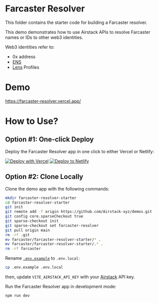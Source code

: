 # Farcaster Resolver

This folder contains the starter code for building a Farcaster resolver.

This demo demonstrates how to use Airstack APIs to resolve Farcaster names or IDs to other web3 identities.

Web3 identities refer to:
- 0x address
- [ENS](https://ens.domains/)
- [Lens](https://www.lens.xyz/) Profiles

# Demo

https://farcaster-resolver.vercel.app/

# How to Use?

## Option #1: One-click Deploy

Deploy the Farcaster Resolver app in one click to either Vercel or Netlify:

[![Deploy with Vercel](https://vercel.com/button)](https://vercel.com/new/clone?repository-url=https://github.com/Airstack-xyz/demos/tree/main/farcaster/farcaster-resolver-starter&project-name=farcaster-resolver-starter&repository-name=farcaster-resolver-starter&env=VITE_AIRSTACK_API_KEY)
[![Deploy to Netlify](https://www.netlify.com/img/deploy/button.svg)](https://app.netlify.com/start/deploy?repository=https://github.com/Airstack-xyz/demos&base=farcaster/farcaster-resolver-starter#VITE_AIRSTACK_API_KEY=xxx)

## Option #2: Clone Locally

Clone the demo app with the following commands:

```sh
mkdir farcaster-resolver-starter
cd farcaster-resolver-starter
git init
git remote add -f origin https://github.com/Airstack-xyz/demos.git
git config core.sparseCheckout true
git sparse-checkout init
git sparse-checkout set farcaster-resolver
git pull origin main
rm -rf .git
mv farcaster/farcaster-resolver-starter/* .
mv farcaster/farcaster-resolver-starter/.* .
rm -rf farcaster
```

Rename [`.env.example`](.env.example) to `.env.local`:

```bash
cp .env.example .env.local
```

then, update `VITE_AIRSTACK_API_KEY` with your [Airstack](https://app.airstack.xyz/profile-settings/api-keys) API key.

Run the Farcaster Resolver app in development mode:

```bash
npm run dev
```
